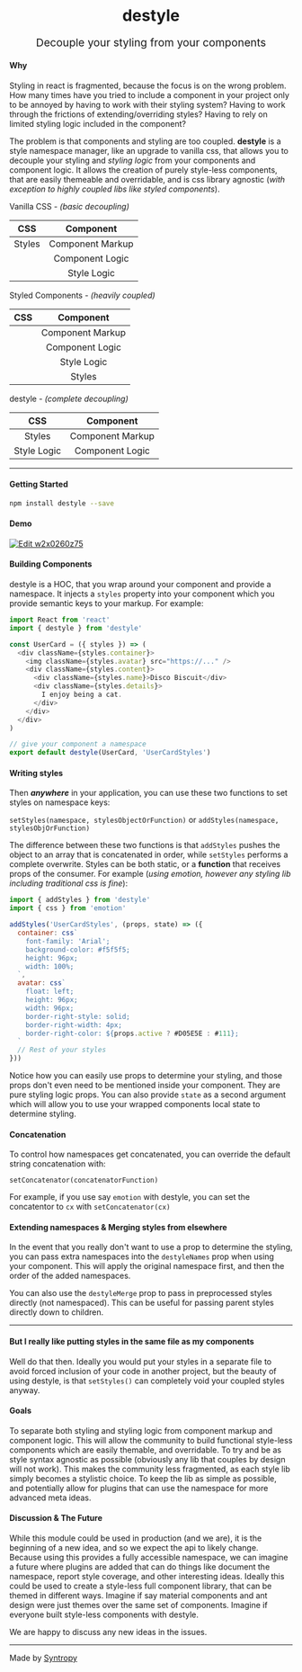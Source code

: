 <p align="center" style="color: #343a40">
  <h1 align="center">destyle</h1>
</p>
<p align="center" style="font-size: 1.2rem;">Decouple your styling from your components</p>

#### Why

Styling in react is fragmented, because the focus is on the wrong problem. How many times have you tried to include a component in your project only to be annoyed by having to work with their styling system? Having to work through the frictions of extending/overriding styles? Having to rely on limited styling logic included in the component?

The problem is that components and styling are too coupled. **destyle** is a style namespace manager, like an upgrade to vanilla css, that allows you to decouple your styling and _styling logic_ from your components and component logic. It allows the creation of purely style-less components, that are easily themeable and overridable, and is css library agnostic (_with exception to highly coupled libs like styled components_).

Vanilla CSS - _(basic decoupling)_

|  CSS   |    Component     |
| :----: | :--------------: |
| Styles | Component Markup |
|        | Component Logic  |
|        |   Style Logic    |

Styled Components - _(heavily coupled)_

| CSS |    Component     |
| :-: | :--------------: |
|     | Component Markup |
|     | Component Logic  |
|     |   Style Logic    |
|     |      Styles      |

destyle - _(complete decoupling)_

|     CSS     |    Component     |
| :---------: | :--------------: |
|   Styles    | Component Markup |
| Style Logic | Component Logic  |

---

#### Getting Started

```bash
npm install destyle --save
```

#### Demo

[![Edit w2x0260z75](https://codesandbox.io/static/img/play-codesandbox.svg)](https://codesandbox.io/s/w2x0260z75)

#### Building Components

destyle is a HOC, that you wrap around your component and provide a namespace. It injects a `styles` property into your component which you provide semantic keys to your markup. For example:

```javascript
import React from 'react'
import { destyle } from 'destyle'

const UserCard = ({ styles }) => (
  <div className={styles.container}>
    <img className={styles.avatar} src="https://..." />
    <div className={styles.content}>
      <div className={styles.name}>Disco Biscuit</div>
      <div className={styles.details}>
        I enjoy being a cat.
      </div>
    </div>
  </div>
)

// give your component a namespace
export default destyle(UserCard, 'UserCardStyles')
```

#### Writing styles

Then **_anywhere_** in your application, you can use these two functions to set styles on namespace keys:

`setStyles(namespace, stylesObjectOrFunction)` or `addStyles(namespace, stylesObjOrFunction)`

The difference between these two functions is that `addStyles` pushes the object to an array that is concatenated in order, while `setStyles` performs a complete overwrite. Styles can be both static, or a **function** that receives props of the consumer. For example (_using emotion, however any styling lib including traditional css is fine_):

```javascript
import { addStyles } from 'destyle'
import { css } from 'emotion'

addStyles('UserCardStyles', (props, state) => ({
  container: css`
    font-family: 'Arial';
    background-color: #f5f5f5;
    height: 96px;
    width: 100%;
  `,
  avatar: css`
    float: left;
    height: 96px;
    width: 96px;
    border-right-style: solid;
    border-right-width: 4px;
    border-right-color: ${props.active ? #D05E5E : #111};
  `
  // Rest of your styles
}))
```

Notice how you can easily use props to determine your styling, and those props don't even need to be mentioned inside your component. They are pure styling logic props. You can also provide `state` as a second argument which will allow you to use your wrapped components local state to determine styling.

#### Concatenation

To control how namespaces get concatenated, you can override the default string concatenation with:

`setConcatenator(concatenatorFunction)`

For example, if you use say `emotion` with destyle, you can set the concatentor to `cx` with `setConcatenator(cx)`

#### Extending namespaces & Merging styles from elsewhere

In the event that you really don't want to use a prop to determine the styling, you can pass extra namespaces into the `destyleNames` prop when using your component. This will apply the original namespace first, and then the order of the added namespaces.

You can also use the `destyleMerge` prop to pass in preprocessed styles directly (not namespaced). This can be useful for passing parent styles directly down to children.

---

#### But I really like putting styles in the same file as my components

Well do that then. Ideally you would put your styles in a separate file to avoid forced inclusion of your code in another project, but the beauty of using destyle, is that `setStyles()` can completely void your coupled styles anyway.

#### Goals

To separate both styling and styling logic from component markup and component logic. This will allow the community to build functional style-less components which are easily themable, and overridable. To try and be as style syntax agnostic as possible (obviously any lib that couples by design will not work). This makes the community less fragmented, as each style lib simply becomes a stylistic choice. To keep the lib as simple as possible, and potentially allow for plugins that can use the namespace for more advanced meta ideas.

#### Discussion & The Future

While this module could be used in production (and we are), it is the beginning of a new idea, and so we expect the api to likely change. Because using this provides a fully accessible namespace, we can imagine a future where plugins are added that can do things like document the namespace, report style coverage, and other interesting ideas. Ideally this could be used to create a style-less full component library, that can be themed in different ways. Imagine if say material components and ant design were just themes over the same set of components. Imagine if everyone built style-less components with destyle.

We are happy to discuss any new ideas in the issues.

---

Made by [Syntropy](https://www.syntropy.xyz)
